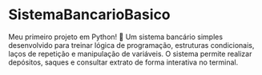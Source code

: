 # SistemaBancarioBasico
Meu primeiro projeto em Python! 🚀 Um sistema bancário simples desenvolvido para treinar lógica de programação, estruturas condicionais, laços de repetição e manipulação de variáveis. O sistema permite realizar depósitos, saques e consultar extrato de forma interativa no terminal.
